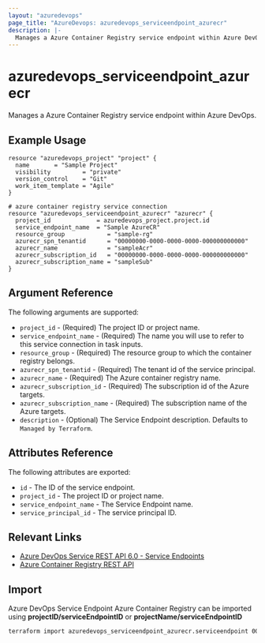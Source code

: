 ```yaml
---
layout: "azuredevops"
page_title: "AzureDevops: azuredevops_serviceendpoint_azurecr"
description: |-
  Manages a Azure Container Registry service endpoint within Azure DevOps organization.
---
```


# azuredevops_serviceendpoint_azurecr

Manages a Azure Container Registry service endpoint within Azure DevOps.

## Example Usage

```hcl
resource "azuredevops_project" "project" {
  name       = "Sample Project"
  visibility         = "private"
  version_control    = "Git"
  work_item_template = "Agile"
}

# azure container registry service connection
resource "azuredevops_serviceendpoint_azurecr" "azurecr" {
  project_id             = azuredevops_project.project.id
  service_endpoint_name  = "Sample AzureCR"
  resource_group            = "sample-rg"
  azurecr_spn_tenantid      = "00000000-0000-0000-0000-000000000000"
  azurecr_name              = "sampleAcr"
  azurecr_subscription_id   = "00000000-0000-0000-0000-000000000000"
  azurecr_subscription_name = "sampleSub"
}
```

## Argument Reference

The following arguments are supported:

- `project_id` - (Required) The project ID or project name.
- `service_endpoint_name` - (Required) The name you will use to refer to this service connection in task inputs.
- `resource_group` - (Required) The resource group to which the container registry belongs.
- `azurecr_spn_tenantid` - (Required) The tenant id of the service principal.
- `azurecr_name` - (Required) The Azure container registry name.
- `azurecr_subscription_id` - (Required) The subscription id of the Azure targets.
- `azurecr_subscription_name` - (Required) The subscription name of the Azure targets.
- `description` - (Optional) The Service Endpoint description. Defaults to `Managed by Terraform`.

## Attributes Reference

The following attributes are exported:

- `id` - The ID of the service endpoint.
- `project_id` - The project ID or project name.
- `service_endpoint_name` - The Service Endpoint name.
- `service_principal_id` - The service principal ID.

## Relevant Links

- [Azure DevOps Service REST API 6.0 - Service Endpoints](https://docs.microsoft.com/en-us/rest/api/azure/devops/serviceendpoint/endpoints?view=azure-devops-rest-6.0)
- [Azure Container Registry REST API](https://docs.microsoft.com/en-us/rest/api/containerregistry/)

## Import

Azure DevOps Service Endpoint Azure Container Registry can be imported using **projectID/serviceEndpointID** or **projectName/serviceEndpointID**

```sh
terraform import azuredevops_serviceendpoint_azurecr.serviceendpoint 00000000-0000-0000-0000-000000000000/00000000-0000-0000-0000-000000000000
```